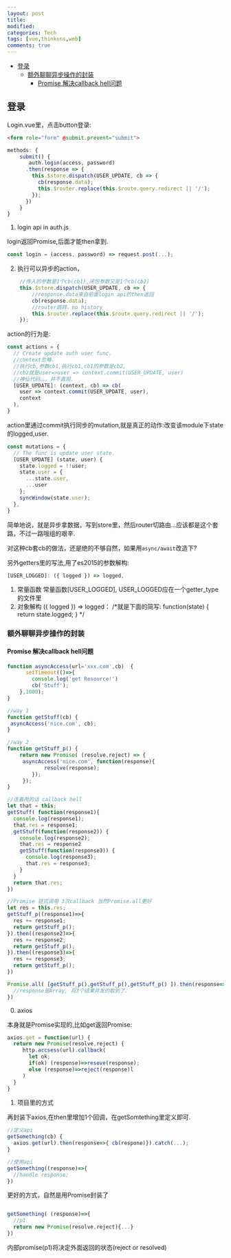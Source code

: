 ```yaml
---
layout: post
title:
modified:
categories: Tech
tags: [vue,thinksns,web]
comments: true
---
```


<!-- TOC -->

- [登录](#登录)
    - [额外聊聊异步操作的封装](#额外聊聊异步操作的封装)
        - [Promise 解决callback hell问题](#promise-解决callback-hell问题)

<!-- /TOC -->


## 登录

Login.vue里，点击button登录:

```html
<form role="form" @submit.prevent="submit">
```

```js
methods: {
    submit() {
       auth.login(access, password)
      .then(response => {
        this.$store.dispatch(USER_UPDATE, cb => {
          cb(response.data);
          this.$router.replace(this.$route.query.redirect || '/');
        });
      })
    }
}
```

1. login api in auth.js

login返回Promise,后面才能then拿到.

```js
const login = (access, password) => request.post(...);
```

2. 执行可以异步的action，
```js
    //传入的参数是1个cb(cb1),闭包参数又是1个cb(cb2)
    this.$store.dispatch(USER_UPDATE, cb => {
        //response.data来自前面login api的then返回
        cb(response.data);
        //router跳转，no history
        this.$router.replace(this.$route.query.redirect || '/');
    });
```
action的行为是:
```js
const actions = {
  // Create update auth user func.
  //context忽略.
  //执行cb,参数cb1,执行cb1,cb1的参数是cb2,
  //cb2就是user=>user => context.commit(USER_UPDATE, user)
  //神仙代码。。。并不直观.
  [USER_UPDATE]: (context, cb) => cb(
    user => context.commit(USER_UPDATE, user),
    context
  ),
}
```
action里通过commit执行同步的mutation,就是真正的动作:改变该module下state的logged,user.
```js
const mutations = {
  // The func is update user state.
  [USER_UPDATE] (state, user) {
    state.logged = !!user;
    state.user = {
      ...state.user,
      ...user
    };
    syncWindow(state.user);
  },
}
```

简单地说，就是异步拿数据，写到store里，然后router切路由...应该都是这个套路，不过一路哦组的艰辛.

对这种cb套cb的做法，还是绝的不够自然，如果用`async/await`改造下?

另外getters里的写法,用了es2015的参数解构:
```js
[USER_LOGGED]: ({ logged }) => logged,
```
1.  常量函数
常量函数[USER_LOGGED], USER_LOGGED应在一个getter_type的文件里
2. 对象解构
 ({ logged }) => logged：
/*就是下面的简写:
    function(state) {
        return state.logged;
    }
*/

### 额外聊聊异步操作的封装

#### Promise 解决callback hell问题
```js
function asyncAccess(url='xxx.com',cb)  {
	  setTimeout(()=>{
    	console.log('get Resource!')
    	cb('Stuff');
    },1000);
}

//way 1
function getStuff(cb) {
 asyncAccess('nice.com', cb);    
}

//way 2
function getStuff_p() {
	return new Promise( (resolve,reject) => {
  	 asyncAccess('nice.com', function(response){
     		resolve(response);
        });
     });
}

//连着用的话 callback hell
let that = this;
getStuff( function(response1){
  console.log(response1);
  that.res = response1;
  getStuff(function(response2)) {
    console.log(response2);
    that.res = response2
    getStuff(function(response3)) {
      console.log(response3);
      that.res = response3;
    }
  }
  return that.res;
})

//Promise 链式调用 3次callback 当然Promise.all更好
let res = this.res;
getStuff_p((response1)=>{
  res += response1;
  return getStuff_p(); 
}).then((response2)=>{
  res += response2;
  return getStuff_p(); 
}).then((response3)=>{
  res += response3;
  return getStuff_p(); 
})

Promise.all( [getStuff_p(),getStuff_p(),getStuff_p() ]).then(response=>{
  //response是Array, 将3个结果并发的取到了.
})

```

0. axios

本身就是Promise实现的,比如get返回Promise:

```js
axios.get = function(url) {
  return new Promise(resolve,reject) {
     http.accsess(url).callback(
       let ok;
       if(ok) (response)=>resove(response);
       else (response)=>reject(response)l
     )
  }
}
```

1. 项目里的方式

再封装下axios,在then里增加1个回调，在getSomtething里定义即可.

```js
//定义api
getSomething(cb) {
  axios.get(url).then(response=>{ cb(respone)}).catch(...);
}

//使用api
getSomething((response)=>{
  //handle response;
})
```
更好的方式，自然是用Promise封装了
```js

getSomething( (response)=>{
  //p1
  return new Promise(resolve,reject){...}
})
```
内部promise(p1)将决定外面返回的状态(reject or resolved)